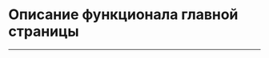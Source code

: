 # Описание функционала главной страницы

---------------------------------------------------------

